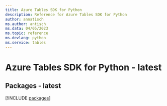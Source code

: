 ```yaml
---
title: Azure Tables SDK for Python
description: Reference for Azure Tables SDK for Python
author: annatisch
ms.author: antisch
ms.data: 04/05/2023
ms.topic: reference
ms.devlang: python
ms.service: tables
---
```

# Azure Tables SDK for Python - latest
## Packages - latest
[!INCLUDE [packages](tables-index.md)]
